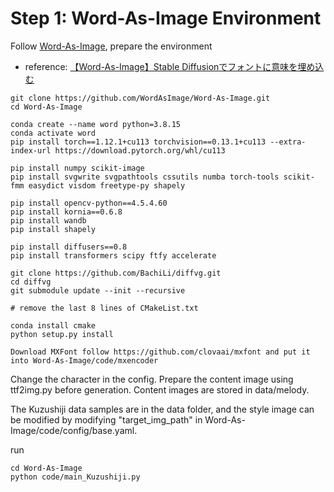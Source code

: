 # Step 1: Word-As-Image Environment

Follow [Word-As-Image](https://github.com/Shiriluz/Word-As-Image), prepare the environment

- reference: [【Word-As-Image】Stable Diffusionでフォントに意味を埋め込む](https://qiita.com/Yasu81126297/items/91edd41fcd2fb941743d)

```shell
git clone https://github.com/WordAsImage/Word-As-Image.git
cd Word-As-Image

conda create --name word python=3.8.15
conda activate word
pip install torch==1.12.1+cu113 torchvision==0.13.1+cu113 --extra-index-url https://download.pytorch.org/whl/cu113

pip install numpy scikit-image
pip install svgwrite svgpathtools cssutils numba torch-tools scikit-fmm easydict visdom freetype-py shapely

pip install opencv-python==4.5.4.60
pip install kornia==0.6.8
pip install wandb
pip install shapely

pip install diffusers==0.8
pip install transformers scipy ftfy accelerate

git clone https://github.com/BachiLi/diffvg.git
cd diffvg
git submodule update --init --recursive

# remove the last 8 lines of CMakeList.txt

conda install cmake
python setup.py install
```
```
Download MXFont follow https://github.com/clovaai/mxfont and put it into Word-As-Image/code/mxencoder
```

Change the character in the config. Prepare the content image using ttf2img.py before generation. Content images are stored in data/melody.

The Kuzushiji data samples are in the data folder, and the style image can be modified by modifying "target_img_path" in Word-As-Image/code/config/base.yaml.

run
```shell
cd Word-As-Image
python code/main_Kuzushiji.py
```
